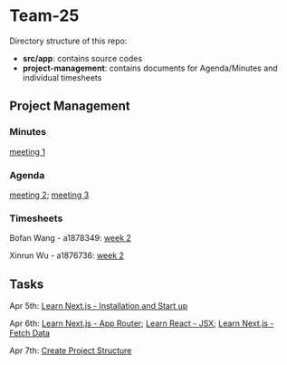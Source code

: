 # Team-25

Directory structure of this repo:
- **src/app**: contains source codes
- **project-management**: contains documents for Agenda/Minutes and individual timesheets

## Project Management

### Minutes

[meeting 1](project-management/minutes/meeting%201.md)

### Agenda

[meeting 2](project-management/agenda/meeting%202.md);
[meeting 3](project-management/agenda/meeting%203.md)

### Timesheets

Bofan Wang - a1878349:
[week 2](project-management/timesheets/Bofan%20Wang%20-%20a1878349%20-%20week2.md)

Xinrun Wu - a1876736:
[week 2](project-management/timesheets/Xinrun%20Wu%20-%20a1876736%20-%20week%202.md)

## Tasks

Apr 5th:
[Learn Next.js - Installation and Start up](https://github.cs.adelaide.edu.au/MCI-Projects-2024/Team-25/projects/1#card-23031)

Apr 6th:
[Learn Next.js - App Router](https://github.cs.adelaide.edu.au/MCI-Projects-2024/Team-25/projects/1#card-23036);
[Learn React - JSX](https://github.cs.adelaide.edu.au/MCI-Projects-2024/Team-25/projects/1#card-23037);
[Learn Next.js - Fetch Data](https://github.cs.adelaide.edu.au/MCI-Projects-2024/Team-25/projects/1#card-23038)

Apr 7th:
[Create Project Structure](https://github.cs.adelaide.edu.au/MCI-Projects-2024/Team-25/projects/1#card-23045)
